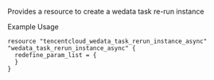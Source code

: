 Provides a resource to create a wedata task re-run instance

Example Usage

```hcl
resource "tencentcloud_wedata_task_rerun_instance_async" "wedata_task_rerun_instance_async" {
  redefine_param_list = {
  }
}
```